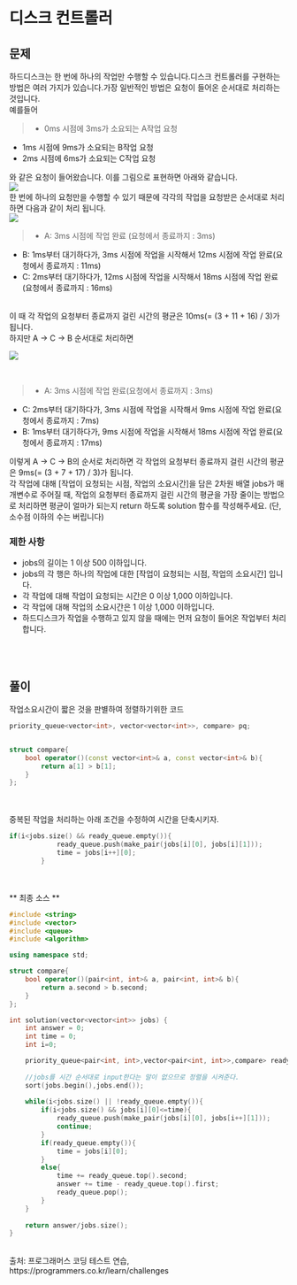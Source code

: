 # 디스크 컨트롤러

## 문제
하드디스크는 한 번에 하나의 작업만 수행할 수 있습니다.디스크 컨트롤러를 구현하는 방법은 여러 가지가 있습니다.가장 일반적인 방법은 요청이 들어온 순서대로 처리하는 것입니다.<br>
예를들어
>- 0ms 시점에 3ms가 소요되는 A작업 요청
- 1ms 시점에 9ms가 소요되는 B작업 요청
- 2ms 시점에 6ms가 소요되는 C작업 요청

와 같은 요청이 들어왔습니다. 이를 그림으로 표현하면 아래와 같습니다.<br>
![](https://images.velog.io/images/hanturtle/post/9c7dc20e-e10e-490f-a0e6-902a7936d1ba/image.png)
<br>한 번에 하나의 요청만을 수행할 수 있기 때문에 각각의 작업을 요청받은 순서대로 처리하면 다음과 같이 처리 됩니다.<br>
![](https://images.velog.io/images/hanturtle/post/422d2d6a-3827-4320-aa9f-bb265468cbf1/image.png)<br>
>- A: 3ms 시점에 작업 완료 (요청에서 종료까지 : 3ms)
- B: 1ms부터 대기하다가, 3ms 시점에 작업을 시작해서 12ms 시점에 작업 완료(요청에서 종료까지 : 11ms)
- C: 2ms부터 대기하다가, 12ms 시점에 작업을 시작해서 18ms 시점에 작업 완료(요청에서 종료까지 : 16ms)

<br>
이 때 각 작업의 요청부터 종료까지 걸린 시간의 평균은 10ms(= (3 + 11 + 16) / 3)가 됩니다.<br>하지만 A → C → B 순서대로 처리하면<br>

![](https://images.velog.io/images/hanturtle/post/4981bd4a-82e2-416a-9aee-05bda79a295a/image.png)

<br>

>- A: 3ms 시점에 작업 완료(요청에서 종료까지 : 3ms)
- C: 2ms부터 대기하다가, 3ms 시점에 작업을 시작해서 9ms 시점에 작업 완료(요청에서 종료까지 : 7ms)
- B: 1ms부터 대기하다가, 9ms 시점에 작업을 시작해서 18ms 시점에 작업 완료(요청에서 종료까지 : 17ms)

이렇게 A → C → B의 순서로 처리하면 각 작업의 요청부터 종료까지 걸린 시간의 평균은 9ms(= (3 + 7 + 17) / 3)가 됩니다.<br>
각 작업에 대해 [작업이 요청되는 시점, 작업의 소요시간]을 담은 2차원 배열 jobs가 매개변수로 주어질 때, 작업의 요청부터 종료까지 걸린 시간의 평균을 가장 줄이는 방법으로 처리하면 평균이 얼마가 되는지 return 하도록 solution 함수를 작성해주세요. (단, 소수점 이하의 수는 버립니다)
<br>

### 제한 사항
+ jobs의 길이는 1 이상 500 이하입니다.
+ jobs의 각 행은 하나의 작업에 대한 [작업이 요청되는 시점, 작업의 소요시간] 입니다.
+ 각 작업에 대해 작업이 요청되는 시간은 0 이상 1,000 이하입니다.
+ 각 작업에 대해 작업의 소요시간은 1 이상 1,000 이하입니다.
+ 하드디스크가 작업을 수행하고 있지 않을 때에는 먼저 요청이 들어온 작업부터 처리합니다.

<br><br>

## 풀이
작업소요시간이 짧은 것을 판별하여 정렬하기위한 코드<br>

```cpp
priority_queue<vector<int>, vector<vector<int>>, compare> pq;


struct compare{
    bool operator()(const vector<int>& a, const vector<int>& b){
        return a[1] > b[1];
    }
};
```

<br><br>중복된 작업을 처리하는 아래 조건을 수정하여 시간을 단축시키자.<br>
```cpp
if(i<jobs.size() && ready_queue.empty()){
            ready_queue.push(make_pair(jobs[i][0], jobs[i][1]));
            time = jobs[i++][0];
        }
```


<br><br> ** 최종 소스 ** <br>

```cpp
#include <string>
#include <vector>
#include <queue>
#include <algorithm>

using namespace std;

struct compare{
    bool operator()(pair<int, int>& a, pair<int, int>& b){
        return a.second > b.second;
    }
};

int solution(vector<vector<int>> jobs) {
    int answer = 0;
    int time = 0;
    int i=0;

    priority_queue<pair<int, int>,vector<pair<int, int>>,compare> ready_queue;
    
    //jobs를 시간 순서대로 input한다는 말이 없으므로 정렬을 시켜준다.
    sort(jobs.begin(),jobs.end());
    
    while(i<jobs.size() || !ready_queue.empty()){
        if(i<jobs.size() && jobs[i][0]<=time){
            ready_queue.push(make_pair(jobs[i][0], jobs[i++][1]));
            continue;
        }
        if(ready_queue.empty()){
            time = jobs[i][0];
        }
        else{
            time += ready_queue.top().second;
            answer += time - ready_queue.top().first;
            ready_queue.pop();
        }
    }
    
    return answer/jobs.size();
}
```
<br>
  출처: 프로그래머스 코딩 테스트 연습, https://programmers.co.kr/learn/challenges
 
 <br><br>
